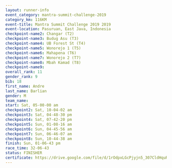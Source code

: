 ```yaml
---
layout: runner-info 
event_category: mantra-summit-challenge-2019 
category_km: 116KM 
event-title: Mantra Summit Challenge 2019 2019 
event-location: Pasuruan, East Java, Indonesia 
checkpoint-name2: Changar (T2) 
checkpoint-name3: Budug Asu (T3) 
checkpoint-name4: UB Forest St (T4) 
checkpoint-name5: Wonorejo 1 (T5) 
checkpoint-name6: Mahapena (T6) 
checkpoint-name7: Wonorejo 2 (T7) 
checkpoint-name8: Mbah Kamad (T8) 
checkpoint-name9: 
overall_rank: 11
gender_rank: 9
bib: 18
first_name: Andre
last_name: Barlian
gender: M
team_name: 
start: Sat, 05-00-00 am
checkpoint2: Sat, 10-04-02 am
checkpoint3: Sat, 04-48-30 pm
checkpoint4: Sat, 07-42-20 pm
checkpoint5: Sun, 01-08-16 am
checkpoint6: Sun, 04-45-56 am
checkpoint7: Sun, 06-46-07 am
checkpoint8: Sun, 10-44-38 am
finish: Sun, 01-06-43 pm
race_time: 32-06-43
status: FINISHER
certificate: https://drive.google.com/file/d/1rOdpxLGcPjyjn5_307CldHquRiNmsMSp/view?usp=sharing
---
```

